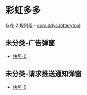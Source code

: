 # 彩虹多多

存在 2 规则组 - [com.ddyc.lotterytool](/src/apps/com.ddyc.lotterytool.ts)

## 未分类-广告弹窗

- [快照-0](https://i.gkd.li/i/13324555)

## 未分类-请求推送通知弹窗

- [快照-0](https://i.gkd.li/i/13325888)
